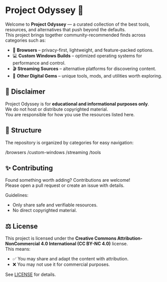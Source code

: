 # Project Odyssey 🌌

Welcome to **Project Odyssey** — a curated collection of the best tools, resources, and alternatives that push beyond the defaults.  
This project brings together community-recommended finds across categories such as:

- 🚀 **Browsers** – privacy-first, lightweight, and feature-packed options.  
- 💻 **Custom Windows Builds** – optimized operating systems for performance and control.  
- 🎬 **Streaming Sources** – alternative platforms for discovering content.  
- 🔧 **Other Digital Gems** – unique tools, mods, and utilities worth exploring.  

## 🚨 Disclaimer
Project Odyssey is for **educational and informational purposes only**.  
We do not host or distribute copyrighted material.  
You are responsible for how you use the resources listed here.

## 📂 Structure
The repository is organized by categories for easy navigation:

/browsers
/custom-windows
/streaming
/tools

## ✨ Contributing
Found something worth adding? Contributions are welcome!  
Please open a pull request or create an issue with details.  

Guidelines:
- Only share safe and verifiable resources.  
- No direct copyrighted material.  

## ⚖️ License
This project is licensed under the **Creative Commons Attribution-NonCommercial 4.0 International (CC BY-NC 4.0)** license.  
This means:
- ✅ You may share and adapt the content with attribution.  
- ❌ You may not use it for commercial purposes.  

See [LICENSE](LICENSE) for details.
